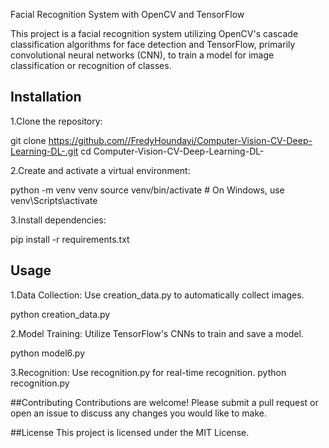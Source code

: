 Facial Recognition System with  OpenCV and TensorFlow

This project is a facial recognition system utilizing OpenCV's cascade classification algorithms for face detection and TensorFlow, primarily convolutional neural networks (CNN), to train a model for image classification or recognition of classes.

## Installation
1.Clone the repository:

git clone https://github.com//FredyHoundayi/Computer-Vision-CV-Deep-Learning-DL-.git
cd Computer-Vision-CV-Deep-Learning-DL-

2.Create and activate a virtual environment:

python -m venv venv
source venv/bin/activate # On Windows, use venv\Scripts\activate

3.Install dependencies:

pip install -r requirements.txt

## Usage
1.Data Collection: Use creation_data.py to automatically collect images.

python creation_data.py

2.Model Training: Utilize TensorFlow's CNNs to train and save a model.

python model6.py

3.Recognition: Use recognition.py for real-time recognition.
python recognition.py

##Contributing
Contributions are welcome! Please submit a pull request or open an issue to discuss any changes you would like to make.

##License
This project is licensed under the MIT License.





